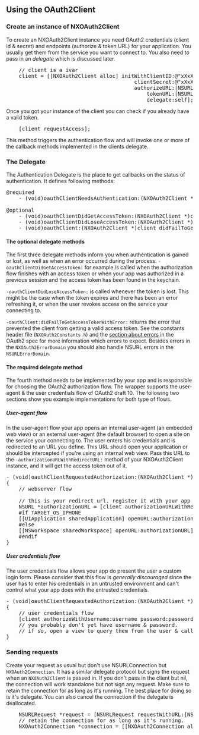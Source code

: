 ## Using the OAuth2Client

### Create an instance of NXOAuth2Client

To create an NXOAuth2Client instance you need OAuth2 credentials (client id & secret) and endpoints (authorize &
token URL) for your application. You usually get them from the service you want to connect to. You also need to
pass in an *delegate* which is discussed later.

<pre>
	// client is a ivar
	client = [[NXOAuth2Client alloc] initWithClientID:@"xXxXxXxXxXxXxXxXxXxXxXxXxXxXxXx"
									 	 clientSecret:@"xXxXxXxXxXxXxXxXxXxXxXxXxXxXxXx"
									 	 authorizeURL:[NSURL URLWithString:@"https://myHost/oauth2/authenticate"]
										 	 tokenURL:[NSURL URLWithString:@"https://myHost/oauth2/token"]
									 	 	 delegate:self];
</pre>

Once you got your instance of the client you can check if you already have a valid token.

<pre>
	[client requestAccess];
</pre>

This method triggers the authentication flow and will invoke one or more of the callback methods implemented in the clients delegate.


### The Delegate
<a name="TheDelegate"></a>
The Authentication Delegate is the place to get callbacks on the status of authentication. It defines following methods:

<pre>
@required
	- (void)oauthClientNeedsAuthentication:(NXOAuth2Client *)client;

@optional
	- (void)oauthClientDidGetAccessToken:(NXOAuth2Client *)client;
	- (void)oauthClientDidLoseAccessToken:(NXOAuth2Client *)client;
	- (void)oauthClient:(NXOAuth2Client *)client didFailToGetAccessTokenWithError:(NSError *)error;
</pre>

#### The optional delegate methods

The first three delegate methods inform you when authentication is gained or lost, as well as when an error occurred during the process.
`-oauthClientDidGetAccessToken:` for example is called when the authorization flow finishes with an access token or when your app was
authorized in a previous session and the access token has been found in the keychain.

`-oauthClientDidLoseAccessToken:` is called whenever the token is lost. This might be the case when the token expires and there has been
an error refreshing it, or when the user revokes access on the service your connecting to.

`-oauthClient:didFailToGetAccessTokenWithError:` returns the error that prevented the client from getting a valid access token. See the
constants header file (`NXOAuth2Constants.h`) and the [section about errors](http://tools.ietf.org/html/draft-ietf-oauth-v2-10#section-3.2.1)
in the OAuth2 spec for more information which errors to expect. Besides errors in the `NXOAuth2ErrorDomain` you should also handle NSURL errors
in the `NSURLErrorDomain`.

#### The required delegate method

The fourth method needs to be implemented by your app and is responsible for choosing the OAuth2 authorization flow. The wrapper supports
the user-agent & the user credentials flow of OAuth2 draft 10. The following two sections show you example implementations for both type of flows.


##### User-agent flow

In the user-agent flow your app opens an internal user-agent (an embedded web view) or an external user-agent (the default browser) to open a
site on the service your connecting to. The user enters his credentials and is redirected to an URL you define. This URL should open your
application or should be intercepted if you're using an internal web view. Pass this URL to the `-authorizationURLWithRedirectURL:` method
of your NXOAuth2Client instance, and it will get the access token out of it.

<pre>
- (void)oauthClientRequestedAuthorization:(NXOAuth2Client *)aClient;
{
	// webserver flow
	
	// this is your redirect url. register it with your app
	NSURL *authorizationURL = [client authorizationURLWithRedirectURL:[NSURL URLWithString:@"x-myapp://oauth2"]];
	#if TARGET_OS_IPHONE
	[[UIApplication sharedApplication] openURL:authorizationURL];	// this line quits the application or puts it to the background, be prepared
	#else
	[[NSWorkspace sharedWorkspace] openURL:authorizationURL];
	#endif
}
</pre>

##### User credentials flow

The user credentials flow allows your app do present the user a custom login form. Please consider that this flow is *generally discouraged*
since the user has to enter his credentials in an untrusted environment and can't control what your app does with the entrusted credentials.

<pre>
- (void)oauthClientRequestedAuthorization:(NXOAuth2Client *)aClient;
{
	// user credentials flow
	[client authorizeWithUsername:username password:password];
	// you probably don't yet have username & password.
	// if so, open a view to query them from the user & call this method with the results asynchronously.
}
</pre>

### Sending requests

Create your request as usual but don't use NSURLConnection but `NXOAuth2Connection`. It has a similar delegate protocol but signs the request
when an `NXOAuth2Client` is passed in. If you don't pass in the client but nil, the connection will work standalone but not sign any request. Make
sure to retain the connection for as long as it's running. The best place for doing so is it's delegate. You can also cancel the connection if
the delegate is deallocated.

<pre>
	NSURLRequest *request = [NSURLRequest requestWithURL:[NSURL URLWithString:@"https://myHost/someResource"]];
	// retain the connection for as long as it's running.
	NXOAuth2Connection *connection = [[NXOAuth2Connection alloc] initWithRequest:request oauthClient:aClient delegate:self];
</pre>
